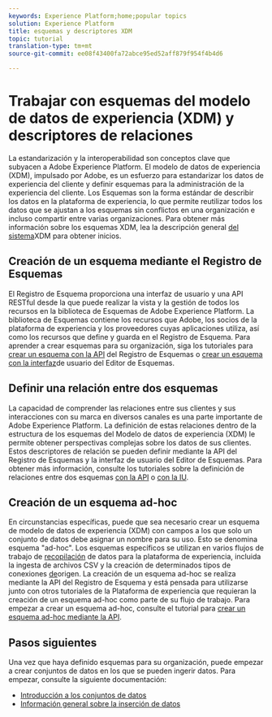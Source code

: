 ```yaml
---
keywords: Experience Platform;home;popular topics
solution: Experience Platform
title: esquemas y descriptores XDM
topic: tutorial
translation-type: tm+mt
source-git-commit: ee08f43400fa72abce95ed52aff879f954f4b4d6

---
```



# Trabajar con esquemas del modelo de datos de experiencia (XDM) y descriptores de relaciones

La estandarización y la interoperabilidad son conceptos clave que subyacen a Adobe Experience Platform. El modelo de datos de experiencia (XDM), impulsado por Adobe, es un esfuerzo para estandarizar los datos de experiencia del cliente y definir esquemas para la administración de la experiencia del cliente. Los Esquemas son la forma estándar de describir los datos en la plataforma de experiencia, lo que permite reutilizar todos los datos que se ajustan a los esquemas sin conflictos en una organización e incluso compartir entre varias organizaciones. Para obtener más información sobre los esquemas XDM, lea la descripción general [del sistema](../xdm/home.md)XDM para obtener inicios.

## Creación de un esquema mediante el Registro de Esquemas

El Registro de Esquema proporciona una interfaz de usuario y una API RESTful desde la que puede realizar la vista y la gestión de todos los recursos en la biblioteca de Esquemas de Adobe Experience Platform. La biblioteca de Esquemas contiene los recursos que Adobe, los socios de la plataforma de experiencia y los proveedores cuyas aplicaciones utiliza, así como los recursos que define y guarda en el Registro de Esquema. Para aprender a crear esquemas para su organización, siga los tutoriales para [crear un esquema con la API](../xdm/tutorials/create-schema-api.md) del Registro de Esquemas o [crear un esquema con la interfaz](../xdm/tutorials/create-schema-ui.md)de usuario del Editor de Esquemas.

## Definir una relación entre dos esquemas

La capacidad de comprender las relaciones entre sus clientes y sus interacciones con su marca en diversos canales es una parte importante de Adobe Experience Platform. La definición de estas relaciones dentro de la estructura de los esquemas del Modelo de datos de experiencia (XDM) le permite obtener perspectivas complejas sobre los datos de sus clientes. Estos descriptores de relación se pueden definir mediante la API del Registro de Esquemas y la interfaz de usuario del Editor de Esquemas. Para obtener más información, consulte los tutoriales sobre la definición de relaciones entre dos esquemas [con la API](../xdm/tutorials/relationship-api.md) o [con la IU](../xdm/tutorials/relationship-ui.md).

## Creación de un esquema ad-hoc

En circunstancias específicas, puede que sea necesario crear un esquema de modelo de datos de experiencia (XDM) con campos a los que solo un conjunto de datos debe asignar un nombre para su uso. Esto se denomina esquema &quot;ad-hoc&quot;. Los esquemas específicos se utilizan en varios flujos de trabajo de [recopilación](../ingestion/home.md) de datos para la plataforma de experiencia, incluida la ingesta de archivos CSV y la creación de determinados tipos de conexiones [de](../source-connectors/home.md)origen. La creación de un esquema ad-hoc se realiza mediante la API del Registro de Esquema y está pensada para utilizarse junto con otros tutoriales de la Plataforma de experiencia que requieran la creación de un esquema ad-hoc como parte de su flujo de trabajo. Para empezar a crear un esquema ad-hoc, consulte el tutorial para [crear un esquema ad-hoc mediante la API](../xdm/tutorials/ad-hoc.md).

## Pasos siguientes

Una vez que haya definido esquemas para su organización, puede empezar a crear conjuntos de datos en los que se pueden ingerir datos. Para empezar, consulte la siguiente documentación:

* [Introducción a los conjuntos de datos](../catalog/datasets/overview.md)
* [Información general sobre la inserción de datos](../ingestion/home.md)
